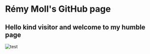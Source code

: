 # Rémy Moll's GitHub page

## Hello kind visitor and welcome to my humble page
![test](https://png2.kisspng.com/sh/8357260df64c37a0cf914fbc08c612fe/L0KzQYm3WcA1N5DvjZH0aYP2gLBuTfFza5kyhNt3dYiwcr3ogBtiepRtRd5yboX7Pbzskv5mdF5xgdDAeD3necT7kvljfaVuRadrOHa3cbe8g8Q2apU8RqsDOEG4SIiCUcU0PmI2T6YEM0izRIS1kP5o/kisspng-arch-linux-blackarch-linux-kernel-linux-distributi-5b8f4af5c45bd7.9881587915361174938043.png)
